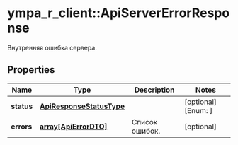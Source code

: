 # ympa_r_client::ApiServerErrorResponse

Внутренняя ошибка сервера.

## Properties
Name | Type | Description | Notes
------------ | ------------- | ------------- | -------------
**status** | [**ApiResponseStatusType**](ApiResponseStatusType.md) |  | [optional] [Enum: ] 
**errors** | [**array[ApiErrorDTO]**](ApiErrorDTO.md) | Список ошибок. | [optional] 


